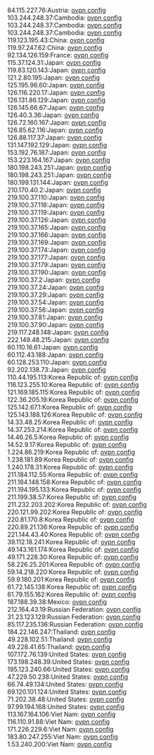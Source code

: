 84.115.227.76:Austria: [ovpn config](vpn/84_115_227_76.ovpn)  
103.244.248.37:Cambodia: [ovpn config](vpn/103_244_248_37.ovpn)  
103.244.248.37:Cambodia: [ovpn config](vpn/103_244_248_37.ovpn)  
103.244.248.37:Cambodia: [ovpn config](vpn/103_244_248_37.ovpn)  
119.123.195.43:China: [ovpn config](vpn/119_123_195_43.ovpn)  
119.97.247.62:China: [ovpn config](vpn/119_97_247_62.ovpn)  
92.134.126.159:France: [ovpn config](vpn/92_134_126_159.ovpn)  
115.37.124.31:Japan: [ovpn config](vpn/115_37_124_31.ovpn)  
119.83.120.143:Japan: [ovpn config](vpn/119_83_120_143.ovpn)  
121.2.80.195:Japan: [ovpn config](vpn/121_2_80_195.ovpn)  
125.195.96.60:Japan: [ovpn config](vpn/125_195_96_60.ovpn)  
126.116.220.17:Japan: [ovpn config](vpn/126_116_220_17.ovpn)  
126.131.86.129:Japan: [ovpn config](vpn/126_131_86_129.ovpn)  
126.145.66.67:Japan: [ovpn config](vpn/126_145_66_67.ovpn)  
126.40.3.36:Japan: [ovpn config](vpn/126_40_3_36.ovpn)  
126.72.160.167:Japan: [ovpn config](vpn/126_72_160_167.ovpn)  
126.85.62.116:Japan: [ovpn config](vpn/126_85_62_116.ovpn)  
126.88.117.37:Japan: [ovpn config](vpn/126_88_117_37.ovpn)  
131.147.192.129:Japan: [ovpn config](vpn/131_147_192_129.ovpn)  
153.192.76.187:Japan: [ovpn config](vpn/153_192_76_187.ovpn)  
153.223.164.167:Japan: [ovpn config](vpn/153_223_164_167.ovpn)  
180.198.243.251:Japan: [ovpn config](vpn/180_198_243_251.ovpn)  
180.198.243.251:Japan: [ovpn config](vpn/180_198_243_251.ovpn)  
180.199.131.144:Japan: [ovpn config](vpn/180_199_131_144.ovpn)  
210.170.40.2:Japan: [ovpn config](vpn/210_170_40_2.ovpn)  
219.100.37.110:Japan: [ovpn config](vpn/219_100_37_110.ovpn)  
219.100.37.118:Japan: [ovpn config](vpn/219_100_37_118.ovpn)  
219.100.37.119:Japan: [ovpn config](vpn/219_100_37_119.ovpn)  
219.100.37.126:Japan: [ovpn config](vpn/219_100_37_126.ovpn)  
219.100.37.165:Japan: [ovpn config](vpn/219_100_37_165.ovpn)  
219.100.37.166:Japan: [ovpn config](vpn/219_100_37_166.ovpn)  
219.100.37.169:Japan: [ovpn config](vpn/219_100_37_169.ovpn)  
219.100.37.174:Japan: [ovpn config](vpn/219_100_37_174.ovpn)  
219.100.37.177:Japan: [ovpn config](vpn/219_100_37_177.ovpn)  
219.100.37.179:Japan: [ovpn config](vpn/219_100_37_179.ovpn)  
219.100.37.190:Japan: [ovpn config](vpn/219_100_37_190.ovpn)  
219.100.37.2:Japan: [ovpn config](vpn/219_100_37_2.ovpn)  
219.100.37.24:Japan: [ovpn config](vpn/219_100_37_24.ovpn)  
219.100.37.29:Japan: [ovpn config](vpn/219_100_37_29.ovpn)  
219.100.37.54:Japan: [ovpn config](vpn/219_100_37_54.ovpn)  
219.100.37.56:Japan: [ovpn config](vpn/219_100_37_56.ovpn)  
219.100.37.81:Japan: [ovpn config](vpn/219_100_37_81.ovpn)  
219.100.37.90:Japan: [ovpn config](vpn/219_100_37_90.ovpn)  
219.117.248.148:Japan: [ovpn config](vpn/219_117_248_148.ovpn)  
222.149.48.215:Japan: [ovpn config](vpn/222_149_48_215.ovpn)  
60.110.16.61:Japan: [ovpn config](vpn/60_110_16_61.ovpn)  
60.112.43.188:Japan: [ovpn config](vpn/60_112_43_188.ovpn)  
60.128.253.110:Japan: [ovpn config](vpn/60_128_253_110.ovpn)  
92.202.138.73:Japan: [ovpn config](vpn/92_202_138_73.ovpn)  
110.44.195.113:Korea Republic of: [ovpn config](vpn/110_44_195_113.ovpn)  
116.123.255.10:Korea Republic of: [ovpn config](vpn/116_123_255_10.ovpn)  
121.169.185.115:Korea Republic of: [ovpn config](vpn/121_169_185_115.ovpn)  
122.36.205.19:Korea Republic of: [ovpn config](vpn/122_36_205_19.ovpn)  
125.142.67.1:Korea Republic of: [ovpn config](vpn/125_142_67_1.ovpn)  
125.143.188.126:Korea Republic of: [ovpn config](vpn/125_143_188_126.ovpn)  
14.33.48.25:Korea Republic of: [ovpn config](vpn/14_33_48_25.ovpn)  
14.37.253.214:Korea Republic of: [ovpn config](vpn/14_37_253_214.ovpn)  
14.46.26.5:Korea Republic of: [ovpn config](vpn/14_46_26_5.ovpn)  
14.52.9.17:Korea Republic of: [ovpn config](vpn/14_52_9_17.ovpn)  
1.224.86.219:Korea Republic of: [ovpn config](vpn/1_224_86_219.ovpn)  
1.238.181.89:Korea Republic of: [ovpn config](vpn/1_238_181_89.ovpn)  
1.240.178.31:Korea Republic of: [ovpn config](vpn/1_240_178_31.ovpn)  
211.184.112.55:Korea Republic of: [ovpn config](vpn/211_184_112_55.ovpn)  
211.184.148.158:Korea Republic of: [ovpn config](vpn/211_184_148_158.ovpn)  
211.194.195.133:Korea Republic of: [ovpn config](vpn/211_194_195_133.ovpn)  
211.199.38.57:Korea Republic of: [ovpn config](vpn/211_199_38_57.ovpn)  
211.232.203.202:Korea Republic of: [ovpn config](vpn/211_232_203_202.ovpn)  
220.121.99.202:Korea Republic of: [ovpn config](vpn/220_121_99_202.ovpn)  
220.81.170.8:Korea Republic of: [ovpn config](vpn/220_81_170_8.ovpn)  
220.89.21.136:Korea Republic of: [ovpn config](vpn/220_89_21_136.ovpn)  
221.144.43.40:Korea Republic of: [ovpn config](vpn/221_144_43_40.ovpn)  
39.112.18.241:Korea Republic of: [ovpn config](vpn/39_112_18_241.ovpn)  
49.143.161.174:Korea Republic of: [ovpn config](vpn/49_143_161_174.ovpn)  
49.171.228.30:Korea Republic of: [ovpn config](vpn/49_171_228_30.ovpn)  
58.226.25.201:Korea Republic of: [ovpn config](vpn/58_226_25_201.ovpn)  
59.14.218.220:Korea Republic of: [ovpn config](vpn/59_14_218_220.ovpn)  
59.9.180.201:Korea Republic of: [ovpn config](vpn/59_9_180_201.ovpn)  
61.72.145.138:Korea Republic of: [ovpn config](vpn/61_72_145_138.ovpn)  
61.79.155.162:Korea Republic of: [ovpn config](vpn/61_79_155_162.ovpn)  
187.188.39.38:Mexico: [ovpn config](vpn/187_188_39_38.ovpn)  
212.164.43.19:Russian Federation: [ovpn config](vpn/212_164_43_19.ovpn)  
31.23.123.129:Russian Federation: [ovpn config](vpn/31_23_123_129.ovpn)  
85.117.235.136:Russian Federation: [ovpn config](vpn/85_117_235_136.ovpn)  
184.22.146.247:Thailand: [ovpn config](vpn/184_22_146_247.ovpn)  
49.228.102.51:Thailand: [ovpn config](vpn/49_228_102_51.ovpn)  
49.228.41.65:Thailand: [ovpn config](vpn/49_228_41_65.ovpn)  
107.172.76.139:United States: [ovpn config](vpn/107_172_76_139.ovpn)  
173.198.248.39:United States: [ovpn config](vpn/173_198_248_39.ovpn)  
195.123.240.66:United States: [ovpn config](vpn/195_123_240_66.ovpn)  
47.229.50.238:United States: [ovpn config](vpn/47_229_50_238.ovpn)  
66.74.49.134:United States: [ovpn config](vpn/66_74_49_134.ovpn)  
69.120.101.124:United States: [ovpn config](vpn/69_120_101_124.ovpn)  
71.202.38.48:United States: [ovpn config](vpn/71_202_38_48.ovpn)  
97.99.194.168:United States: [ovpn config](vpn/97_99_194_168.ovpn)  
113.167.164.106:Viet Nam: [ovpn config](vpn/113_167_164_106.ovpn)  
116.110.91.88:Viet Nam: [ovpn config](vpn/116_110_91_88.ovpn)  
171.226.229.6:Viet Nam: [ovpn config](vpn/171_226_229_6.ovpn)  
183.80.247.255:Viet Nam: [ovpn config](vpn/183_80_247_255.ovpn)  
1.53.240.200:Viet Nam: [ovpn config](vpn/1_53_240_200.ovpn)  
